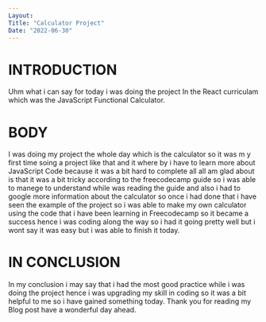 ```yaml
---
Layout:
Title: "Calculator Project"
Date: "2022-06-30"
---
```


# INTRODUCTION

Uhm what i can say for today i was doing the project In the React curriculam which was the JavaScript Functional Calculator.

# BODY 

 I was doing my project the whole day which is the calculator so it was m y first time soing a project like that and it where by i have to learn more about JavaScript Code because it was a bit hard to complete all all am glad about is that it was a bit tricky according to the freecodecamp guide so i was able to manege to understand while was reading the guide and also i had to google more information about the calculator so once i had done that i have seen the example of the project so i was able to make my own calculator using the code that i have been learning in Freecodecamp so it became a success hence i was coding along the way so i had it going pretty well but i wont say it was easy but i was able to finish it today.

 # IN CONCLUSION

  In my conclusion i may say that i had the most good practice while i was doing the project hence i was upgrading my skill in coding so it was a bit helpful to me so i have gained something today. Thank you for reading my Blog post have a wonderful day ahead.